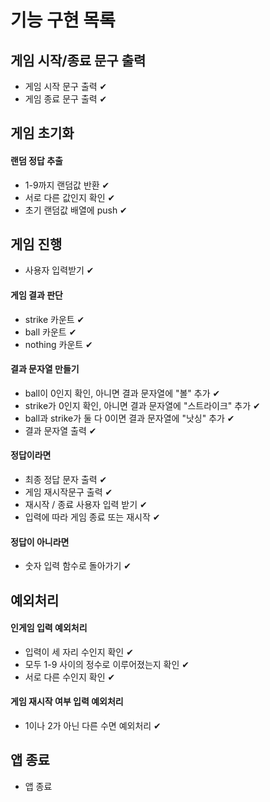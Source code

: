 # 기능 구현 목록

## 게임 시작/종료 문구 출력

- 게임 시작 문구 출력 ✔
- 게임 종료 문구 출력 ✔

## 게임 초기화

#### 랜덤 정답 추출

- 1-9까지 랜덤값 반환 ✔
- 서로 다른 값인지 확인 ✔
- 초기 랜덤값 배열에 push ✔

## 게임 진행

- 사용자 입력받기 ✔

#### 게임 결과 판단

- strike 카운트 ✔
- ball 카운트 ✔
- nothing 카운트 ✔

#### 결과 문자열 만들기

- ball이 0인지 확인, 아니면 결과 문자열에 "볼" 추가 ✔
- strike가 0인지 확인, 아니면 결과 문자열에 "스트라이크" 추가 ✔
- ball과 strike가 둘 다 0이면 결과 문자열에 "낫싱" 추가 ✔
- 결과 문자열 출력 ✔

#### 정답이라면

- 최종 정답 문자 출력 ✔
- 게임 재시작문구 출력 ✔
- 재시작 / 종료 사용자 입력 받기 ✔
- 입력에 따라 게임 종료 또는 재시작 ✔

#### 정답이 아니라면

- 숫자 입력 함수로 돌아가기 ✔

## 예외처리

#### 인게임 입력 예외처리

- 입력이 세 자리 수인지 확인 ✔
- 모두 1-9 사이의 정수로 이루어졌는지 확인 ✔
- 서로 다른 수인지 확인 ✔

#### 게임 재시작 여부 입력 예외처리

- 1이나 2가 아닌 다른 수면 예외처리 ✔

## 앱 종료

- 앱 종료
